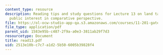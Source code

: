 ```yaml
---
content_type: resource
description: Reading tips and study questions for Lecture 13 on land takings and the
  public interest in comparative perspective.
file: https://ol-ocw-studio-app-qa.s3.amazonaws.com/courses/11-201-gateway-planning-action-fall-2007/2513e10bc7c7a1d25b506005b39828f4_read13.pdf
file_type: application/pdf
parent_uid: 1583e95b-c487-2f9a-a0e3-3811ab29f7d3
resourcetype: Document
title: read13.pdf
uid: 2513e10b-c7c7-a1d2-5b50-6005b39828f4
---
```

